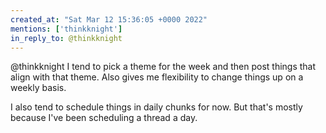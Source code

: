 ```yaml
---
created_at: "Sat Mar 12 15:36:05 +0000 2022"
mentions: ['thinkknight']
in_reply_to: @thinkknight
---
```


@thinkknight I tend to pick a theme for the week and then post things that align with that theme. Also gives me flexibility to change things up on a weekly basis.

I also tend to schedule things in daily chunks for now. But that's mostly because I've been scheduling a thread a day.